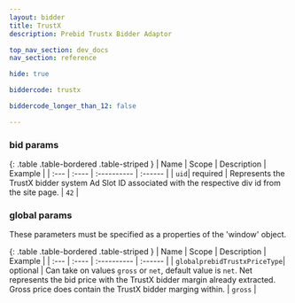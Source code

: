 ```yaml
---
layout: bidder
title: TrustX
description: Prebid Trustx Bidder Adaptor

top_nav_section: dev_docs
nav_section: reference

hide: true

biddercode: trustx

biddercode_longer_than_12: false

---
```



### bid params

{: .table .table-bordered .table-striped }
| Name | Scope    | Description                                                                                              | Example |
| :--- | :----    | :----------                                                                                              | :------ |
| `uid`| required | Represents the TrustX bidder system Ad Slot ID associated with the respective div id from the site page. | `42`    |

### global params

These parameters must be specified as a properties of the 'window' object.

{: .table .table-bordered .table-striped }
| Name | Scope    | Description                                                                                                                                                                                                                   | Example |
| :--- | :----    | :----------                                                                                                                                                                                                                   | :------ |
| `globalprebidTrustxPriceType`| optional | Can take on values `gross` or `net`, default value is `net`. Net represents the bid price with the TrustX bidder margin already extracted. Gross price does contain the TrustX bidder marging within. | `gross` |
